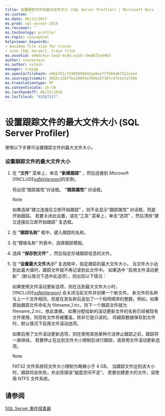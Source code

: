 ```yaml
---
title: 设置跟踪文件的最大文件大小 (SQL Server Profiler) | Microsoft Docs
ms.custom: ''
ms.date: 06/13/2017
ms.prod: sql-server-2014
ms.reviewer: ''
ms.technology: profiler
ms.topic: conceptual
helpviewer_keywords:
- maximum file size for traces
- size [SQL Server], trace files
ms.assetid: e86dc4ce-5aa3-4c0d-acb5-c9e8871ed963
author: stevestein
ms.author: sstein
manager: craigg
ms.openlocfilehash: e0bb761cf3402080842ae0eaff7b04a0f312a3a4
ms.sourcegitcommit: 3026c22b7fba19059a769ea5f367c4f51efaf286
ms.translationtype: MT
ms.contentlocale: zh-CN
ms.lasthandoff: 06/15/2019
ms.locfileid: "63267317"
---
```

# <a name="set-a-maximum-file-size-for-a-trace-file-sql-server-profiler"></a>设置跟踪文件的最大文件大小 (SQL Server Profiler)
  使用以下步骤可设置跟踪文件的最大文件大小。  
  
### <a name="to-set-a-maximum-file-size-for-a-trace-file"></a>设置跟踪文件的最大文件大小  
  
1.  在 **“文件”** 菜单上，单击 **“新建跟踪”** ，然后连接到 Microsoft [!INCLUDE[ssNoVersion](../../includes/ssnoversion-md.md)]的实例。  
  
     将出现“跟踪属性”对话框。 **“跟踪属性”** 对话框。  
  
    > [!NOTE]  
    >  如果选择“建立连接后立即开始跟踪”  ，则不会显示“跟踪属性”  对话框，而是开始跟踪。 若要关闭此设置，请在“工具”  菜单上，单击“选项”  ，然后清除“建立连接后立即开始跟踪”  复选框。  
  
2.  在 **“跟踪名称”** 框中，键入跟踪的名称。  
  
3.  在“模板名称”  列表中，选择跟踪模板。  
  
4.  选择 **“保存到文件”** ，然后指定存储跟踪信息的文件。  
  
5.  在 **“设置最大文件大小”** 复选框中，指定跟踪的最大文件大小。 当文件大小达到此最大值时，跟踪文件就不再记录到此文件中。 如果选中  “启用文件滚动更新”（默认情况下选中此选项），则出现以下情况：  
  
     如果使用文件滚动更新选项，则在达到最大文件大小时，[!INCLUDE[ssNoVersion](../../includes/ssnoversion-md.md)] 会关闭当前文件并创建一个新文件。 新文件的名称与上一个文件相同，但是在其名称后追加了一个指明顺序的整数。例如，如果原始跟踪文件命名为 filename_1.trc，则下一个跟踪文件就为 filename_2.trc，依此类推。 如果分配给新的滚动更新文件的名称已经被现有文件使用，则现有文件将被覆盖，除非它是只读的。 将跟踪数据保存到文件时，默认情况下启用文件滚动选项。  
  
     如果启用了文件滚动更新选项，则在使用其他某种方法停止跟踪之前，跟踪将一直继续。 若要停止在达到文件大小限制后进行跟踪，请禁用文件滚动更新选项。  
  
    > [!NOTE]  
    >  FAT32 文件系统将文件大小限制为略微小于 4 GB。 当跟踪文件达到该大小时，跟踪将会失败，并出现错误“磁盘空间不足”。 若要创建更大的文件，请使用 NTFS 文件系统。  
  
## <a name="see-also"></a>请参阅  
 [SQL Server 事件探查器](sql-server-profiler.md)  
  
  
